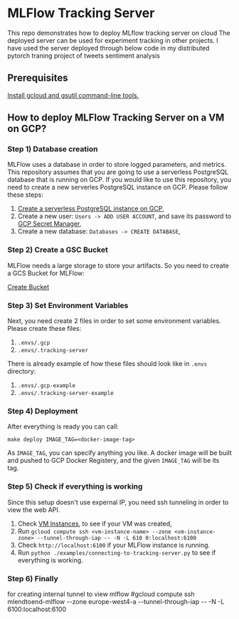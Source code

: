 # MLFlow Tracking Server
This repo demonstrates how to deploy MLflow tracking server on cloud
The deployed server can be used for experiment tracking in other projects. I have used the server deployed through below code in my distributed pytorch traning project of tweets sentiment analysis

## Prerequisites

[Install gcloud and gsutil command-line tools.](https://cloud.google.com/sdk/docs/install)

## How to deploy MLFlow Tracking Server on a VM on GCP?

### Step 1) Database creation

MLFlow uses a database in order to store logged parameters, and metrics. This repository assumes that 
you are going to use a serverless PostgreSQL database that is running on GCP. If you would like to
use this repository, you need to create a new serverles PostgreSQL instance on GCP. Please follow these steps:

1. [Create a serverless PostgreSQL instance on GCP](https://console.cloud.google.com/sql/choose-instance-engine),
2. Create a new user: `Users -> ADD USER ACCOUNT`, and save its password to [GCP Secret Manager](https://console.cloud.google.com/security/secret-manager),
3. Create a new database: `Databases -> CREATE DATABASE`,

### Step 2) Create a GSC Bucket

MLFlow needs a large storage to store your artifacts. So you need to create a GCS Bucket for MLFlow:

 [Create Bucket](https://console.cloud.google.com/storage/browser)

### Step 3) Set Environment Variables

Next, you need create 2 files in order to set some environment variables. Please create these files:

1. `.envs/.gcp`
2. `.envs/.tracking-server`

There is already example of how these files should look like in `.envs` directory:

1. `.envs/.gcp-example`
2. `.envs/.tracking-server-example`

### Step 4) Deployment

After everything is ready you can call: 

```
make deploy IMAGE_TAG=<docker-image-tag>
```

As `IMAGE_TAG`, you can specify anything you like. A docker image will be built and pushed to GCP Docker Registery,
and the given `IMAGE_TAG` will be its tag.

### Step 5) Check if everything is working

Since this setup doesn't use expernal IP, you need ssh tunneling in order to view the web API.

1. Check [VM Instances](https://console.cloud.google.com/compute/instances), to see if your VM was created,
2. Run `gcloud compute ssh <vm-instance-name> --zone <vm-instance-zone> --tunnel-through-iap -- -N -L 610
0:localhost:6100`
3. Check `http://localhost:6100` if your MLFlow instance is running.
4. Run `python ./examples/connecting-to-tracking-server.py` to see if everything is working.

### Step 6) Finally

for creating internal tunnel to view mlflow
#gcloud compute ssh mlendtoend-mlflow --zone europe-west4-a --tunnel-through-iap -- -N -L 6100:localhost:6100